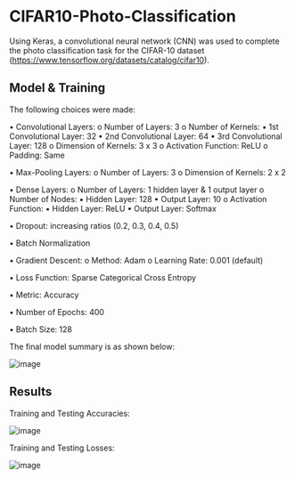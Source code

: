 # CIFAR10-Photo-Classification

Using Keras, a convolutional neural network (CNN) was used to complete the photo classification task for the CIFAR-10 dataset (https://www.tensorflow.org/datasets/catalog/cifar10).

## Model & Training
The following choices were made:

  • Convolutional Layers:
    o Number of Layers: 3
    o Number of Kernels:
      ▪ 1st Convolutional Layer: 32
      ▪ 2nd Convolutional Layer: 64
      ▪ 3rd Convolutional Layer: 128
    o Dimension of Kernels: 3 x 3
    o Activation Function: ReLU
    o Padding: Same

  • Max-Pooling Layers:
    o Number of Layers: 3
    o Dimension of Kernels: 2 x 2

  • Dense Layers:
    o Number of Layers: 1 hidden layer & 1 output layer
    o Number of Nodes:
      ▪ Hidden Layer: 128
      ▪ Output Layer: 10
    o Activation Function:
      ▪ Hidden Layer: ReLU
      ▪ Output Layer: Softmax

  • Dropout: increasing ratios (0.2, 0.3, 0.4, 0.5)

  • Batch Normalization

  • Gradient Descent:
    o Method: Adam 
    o Learning Rate: 0.001 (default)

  • Loss Function: Sparse Categorical Cross Entropy

  • Metric: Accuracy

  • Number of Epochs: 400

  • Batch Size: 128

The final model summary is as shown below:

![image](https://user-images.githubusercontent.com/25527107/196992099-2f4e9d8c-9f97-4c77-af88-7ecd0969a2fc.png)

## Results
Training and Testing Accuracies:

![image](https://user-images.githubusercontent.com/25527107/196992263-f29bb364-a76a-4dae-9ab4-04464b79126e.png)

Training and Testing Losses:

![image](https://user-images.githubusercontent.com/25527107/196992325-63b62f72-1622-4819-80ce-64028f08e9da.png)
